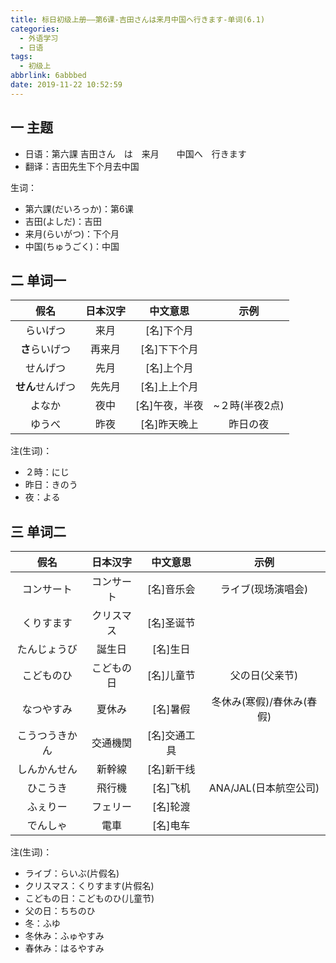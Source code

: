 ```yaml
---
title: 标日初级上册——第6课-吉田さんは来月中国へ行きます-单词(6.1)
categories:
  - 外语学习
  - 日语
tags:
  - 初级上
abbrlink: 6abbbed
date: 2019-11-22 10:52:59
---
```

## 一 主题
* 日语：第六課 吉田さん　は　来月　　中国へ　行きます
* 翻译：吉田先生下个月去中国

生词：
* 第六課(だいろっか)：第6课
* 吉田(よしだ)：吉田
* 来月(らいがつ)：下个月
* 中国(ちゅうごく)：中国
<!--more-->

## 二 单词一

|       假名       | 日本汉字 |    中文意思    |      示例      |
| :--------------: | :------: | :------------: | :------------: |
|     らいげつ     |   来月   |   [名]下个月   |                |
|  **さ**らいげつ  |  再来月  |  [名]下下个月  |                |
|     せんげつ     |   先月   |   [名]上个月   |                |
| **せん**せんげつ |  先先月  |  [名]上上个月  |                |
|      よなか      |   夜中   | [名]午夜，半夜 | ~２時(半夜2点) |
|      ゆうべ      |   昨夜   |  [名]昨天晚上  |    昨日の夜    |

注(生词)：  

*  ２時：にじ
* 昨日：きのう
* 夜：よる

## 三 单词二

|      假名      |  日本汉字  |   中文意思   |           示例            |
| :------------: | :--------: | :----------: | :-----------------------: |
|   コンサート   | コンサート |  [名]音乐会  |    ライブ(现场演唱会)     |
|   くりすます   | クリスマス |  [名]圣诞节  |                           |
|  たんじょうび  |   誕生日   |   [名]生日   |                           |
|   こどものひ   | こどもの日 |  [名]儿童节  |      父の日(父亲节)       |
|   なつやすみ   |   夏休み   |   [名]暑假   | 冬休み(寒假)/春休み(春假) |
| こうつうきかん |  交通機関  | [名]交通工具 |                           |
|  しんかんせん  |   新幹線   |  [名]新干线  |                           |
|    ひこうき    |   飛行機   |   [名]飞机   |   ANA/JAL(日本航空公司)   |
|    ふぇりー    |  フェリー  |   [名]轮渡   |                           |
|    でんしゃ    |    電車    |   [名]电车   |                           |


注(生词)：  

* ライブ：らいぶ(片假名)
* クリスマス：くりすます(片假名)
* こどもの日：こどものひ(儿童节)
* 父の日：ちちのひ
* 冬：ふゆ
* 冬休み：ふゅやすみ
* 春休み：はるやすみ
